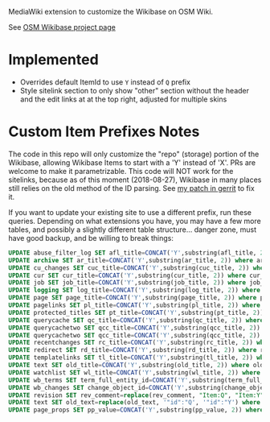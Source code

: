 MediaWiki extension to customize the Wikibase on OSM Wiki.

See [OSM Wikibase project page](https://wiki.openstreetmap.org/wiki/OpenStreetMap:Wikibase)

# Implemented
-  Overrides default ItemId to use `Y` instead of `Q` prefix
-  Style sitelink section to only show "other" section without the header and the edit links at at the top right, adjusted for multiple skins

# Custom Item Prefixes Notes
The code in this repo will only customize the "repo" (storage) portion of the Wikibase, allowing Wikibase Items to start with a 'Y' instead of 'X'. PRs are welcome to make it parametrizable.  This code will NOT work for the sitelinks, because as of this moment (2018-08-27), Wikibase in many places still relies on the old method of the ID parsing.  See [my patch in gerrit](https://gerrit.wikimedia.org/r/#/c/mediawiki/extensions/Wikibase/+/455480/) to fix it.

If you want to update your existing site to use a different prefix, run these queries. Depending on what extensions you have, you may have a few more tables, and possibly a slightly different table structure... danger zone, must have good backup, and be willing to break things:

```sql
UPDATE abuse_filter_log SET afl_title=CONCAT('Y',substring(afl_title, 2)) where afl_title like 'Q%' and afl_namespace = 120;
UPDATE archive SET ar_title=CONCAT('Y',substring(ar_title, 2)) where ar_title like 'Q%' and ar_namespace = 120;
UPDATE cu_changes SET cuc_title=CONCAT('Y',substring(cuc_title, 2)) where cuc_title like 'Q%' and cuc_namespace = 120;
UPDATE cur SET cur_title=CONCAT('Y',substring(cur_title, 2)) where cur_title like 'Q%' and cur_namespace = 120;
UPDATE job SET job_title=CONCAT('Y',substring(job_title, 2)) where job_title like 'Q%' and job_namespace = 120;
UPDATE logging SET log_title=CONCAT('Y',substring(log_title, 2)) where log_title like 'Q%' and log_namespace = 120;
UPDATE page SET page_title=CONCAT('Y',substring(page_title, 2)) where page_title like 'Q%' and page_namespace = 120;
UPDATE pagelinks SET pl_title=CONCAT('Y',substring(pl_title, 2)) where pl_title like 'Q%' and pl_namespace = 120;
UPDATE protected_titles SET pt_title=CONCAT('Y',substring(pt_title, 2)) where pt_title like 'Q%' and pt_namespace = 120;
UPDATE querycache SET qc_title=CONCAT('Y',substring(qc_title, 2)) where qc_title like 'Q%' and qc_namespace = 120;
UPDATE querycachetwo SET qcc_title=CONCAT('Y',substring(qcc_title, 2)) where qcc_title like 'Q%' and qcc_namespace = 120;
UPDATE querycachetwo SET qcc_title=CONCAT('Y',substring(qcc_title, 2)) where qcc_title like 'Q%' and qcc_namespace = 120;
UPDATE recentchanges SET rc_title=CONCAT('Y',substring(rc_title, 2)) where rc_title like 'Q%' and rc_namespace = 120;
UPDATE redirect SET rd_title=CONCAT('Y',substring(rd_title, 2)) where rd_title like 'Q%' and rd_namespace = 120;
UPDATE templatelinks SET tl_title=CONCAT('Y',substring(tl_title, 2)) where tl_title like 'Q%' and tl_namespace = 120;
UPDATE text SET old_title=CONCAT('Y',substring(old_title, 2)) where old_title like 'Q%' and old_namespace = 120;
UPDATE watchlist SET wl_title=CONCAT('Y',substring(wl_title, 2)) where wl_title like 'Q%' and wl_namespace = 120;
UPDATE wb_terms SET term_full_entity_id=CONCAT('Y',substring(term_full_entity_id, 2)) where term_full_entity_id like 'Q%';
UPDATE wb_changes SET change_object_id=CONCAT('Y',substring(change_object_id, 2)) where change_object_id like 'Q%';
UPDATE revision SET rev_comment=replace(rev_comment, "Item:Q", "Item:Y") where rev_comment like '%Item:Q%';
UPDATE text SET old_text=replace(old_text, '"id":"Q', '"id":"Y') where old_text like '%"id":"Q%';
UPDATE page_props SET pp_value=CONCAT('Y',substring(pp_value, 2)) where pp_propname='wikibase_item' AND pp_value like 'Q%';
```
